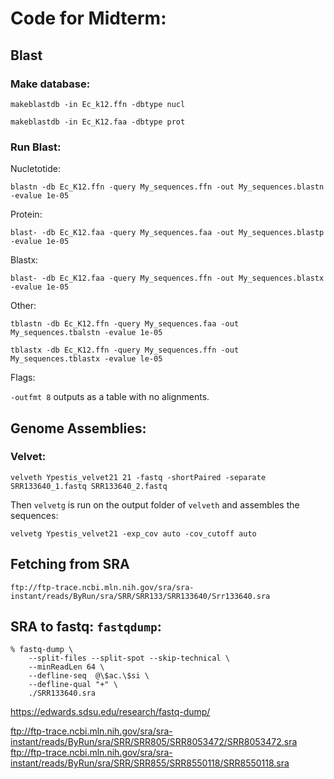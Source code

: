 # Code for Midterm:
## Blast
### Make database:
`makeblastdb -in Ec_k12.ffn -dbtype nucl`

`makeblastdb -in Ec_K12.faa -dbtype prot` 

### Run Blast:
Nucletotide:

`blastn -db Ec_K12.ffn -query My_sequences.ffn -out My_sequences.blastn -evalue 1e-05`

Protein:

`blast- -db Ec_K12.faa -query My_sequences.faa -out My_sequences.blastp -evalue 1e-05`

Blastx:

`blast- -db Ec_K12.faa -query My_sequences.ffn -out My_sequences.blastx -evalue 1e-05`

Other:

`tblastn -db Ec_K12.ffn -query My_sequences.faa -out My_sequences.tbalstn -evalue 1e-05`

`tblastx -db Ec_K12.ffn -query My_sequences.ffn -out My_sequences.tblastx -evalue le-05`

Flags:

`-outfmt 8` outputs as a table with no alignments.

## Genome Assemblies:

### Velvet:

`velveth Ypestis_velvet21 21 -fastq -shortPaired -separate SRR133640_1.fastq SRR133640_2.fastq`

Then `velvetg` is run on the output folder of `velveth` and assembles the sequences:

`velvetg Ypestis_velvet21 -exp_cov auto -cov_cutoff auto`

## Fetching from SRA

`ftp://ftp-trace.ncbi.mln.nih.gov/sra/sra-instant/reads/ByRun/sra/SRR/SRR133/SRR133640/Srr133640.sra`

## SRA to fastq: `fastqdump`:
```
% fastq-dump \
    --split-files --split-spot --skip-technical \
    --minReadLen 64 \
    --defline-seq  @\$ac.\$si \
    --defline-qual "+" \
    ./SRR133640.sra
```
    
https://edwards.sdsu.edu/research/fastq-dump/



ftp://ftp-trace.ncbi.mln.nih.gov/sra/sra-instant/reads/ByRun/sra/SRR/SRR805/SRR8053472/SRR8053472.sra
ftp://ftp-trace.ncbi.mln.nih.gov/sra/sra-instant/reads/ByRun/sra/SRR/SRR855/SRR8550118/SRR8550118.sra
